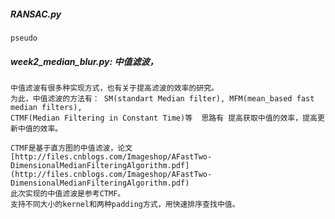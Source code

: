 ##### RANSAC.py
    pseudo
 
##### week2_median_blur.py: 中值滤波，
    中值滤波有很多种实现方式，也有关于提高滤波的效率的研究。
    为此，中值滤波的方法有： SM(standart Median filter), MFM(mean_based fast median filters), 
    CTMF(Median Filtering in Constant Time)等  思路有 提高获取中值的效率，提高更新中值的效率。

    CTMF是基于直方图的中值滤波，论文[http://files.cnblogs.com/Imageshop/AFastTwo-DimensionalMedianFilteringAlgorithm.pdf]
    (http://files.cnblogs.com/Imageshop/AFastTwo-DimensionalMedianFilteringAlgorithm.pdf)
    此次实现的中值滤波是参考CTMF。
    支持不同大小的kernel和两种padding方式，用快速排序查找中值。

